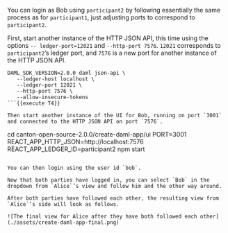 You can login as Bob using `participant2` by following essentially the same process as for `participant1`, just adjusting ports to correspond to `participant2`.

First, start another instance of the HTTP JSON API, this time using the options `-- ledger-port=12021` and `--http-port 7576`. `12021` corresponds to `participant2`’s ledger port, and `7576` is a new port for another instance of the HTTP JSON API.

```
DAML_SDK_VERSION=2.0.0 daml json-api \
   --ledger-host localhost \
   --ledger-port 12021 \
   --http-port 7576 \
   --allow-insecure-tokens
```{{execute T4}}

Then start another instance of the UI for Bob, running on port `3001` and connected to the HTTP JSON API on port `7576`.

```
cd canton-open-source-2.0.0/create-daml-app/ui
PORT=3001 REACT_APP_HTTP_JSON=http://localhost:7576 REACT_APP_LEDGER_ID=participant2 npm start
```{{execute T5}}

You can then login using the user id `bob`.

Now that both parties have logged in, you can select `Bob` in the dropdown from `Alice`’s view and follow him and the other way around.

After both parties have followed each other, the resulting view from `Alice`’s side will look as follows.

![The final view for Alice after they have both followed each other](./assets/create-daml-app-final.png)
